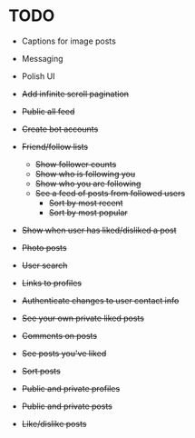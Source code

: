 # TODO

* Captions for image posts

* Messaging

* Polish UI

* ~~Add infinite scroll pagination~~

* ~~Public all feed~~

* ~~Create bot accounts~~

* ~~Friend/follow lists~~
    * ~~Show follower counts~~
    * ~~Show who is following you~~
    * ~~Show who you are following~~
    * ~~See a feed of posts from followed users~~
        * ~~Sort by most recent~~
        * ~~Sort by most popular~~

* ~~Show when user has liked/disliked a post~~

* ~~Photo posts~~

* ~~User search~~

* ~~Links to profiles~~

* ~~Authenticate changes to user contact info~~

* ~~See your own private liked posts~~

* ~~Comments on posts~~

* ~~See posts you've liked~~

* ~~Sort posts~~

* ~~Public and private profiles~~

* ~~Public and private posts~~

* ~~Like/dislike posts~~
